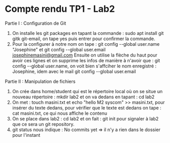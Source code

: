 # Compte rendu TP1 - Lab2

Partie I : Configuration de Git

1. On installe les git packages en tapant la commande : sudo apt install git gitk git-email, on tape  yes puis entrer pour confirmer la commande.
2. Pour la configurer à notre nom on tape : git config --global user.name "Josephine" et git config --global user.email josephinemasini@gmail.com
Ensuite on utilise la flèche du haut pour avoir ces lignes et on supprime les infos de manière à n'avoir que : git config --global user.name, on voit bien s'affciher 
le nom enregistré : Josephine, idem avec le mail git config --global user.email

Partie II : Manipulation de fichiers

1. On crée dans home/student qui est le répertoire local où on se situe un nouveau répertoire : mkdir lab2 et on va dedans en tapant : cd lab2
2. On met : touch masini.txt et echo "hello M2 syscom" >> masini.txt, pour insérer du texte dedans, pour vérifier que le texte est dedans on tape : cat masini.txt, ce qui nous affiche le contenu
3. On se place dans lab2 : cd lab2 et on fait : git init pour signaler à lab2 que ce sera un git repository.
4. git status nous indique : No commits yet => il n'y a rien dans le dossier pour l'instant



